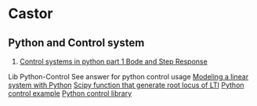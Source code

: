 # Castor


## Python and Control system
1. [Control systems in python part 1 Bode and Step Response](http://jrm5555.blogspot.com/2013/02/control-systems-in-python-part-1.html)

Lib Python-Control
See answer for python control usage
[Modeling a linear system with Python](http://stackoverflow.com/questions/8144910/modeling-a-linear-system-with-python)
[Scipy function that generate root locus of LTI](http://stackoverflow.com/questions/31506847/scipy-function-that-generate-root-locus-of-linear-time-invariant-systems)
[Python control example](http://www.cds.caltech.edu/~murray/wiki/index.php/Python-control/Example:_Vertical_takeoff_and_landing_aircraft)
[Python control library](https://github.com/python-control/python-control/blob/master/control/rlocus.py)
